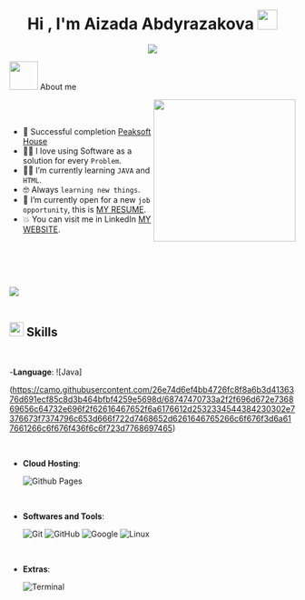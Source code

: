 <h1 align="center">Hi , I'm Aizada Abdyrazakova <img src="https://media.giphy.com/media/hvRJCLFzcasrR4ia7z/giphy.gif" width="35"></h1>

<p align="center">
  <a href="https://github.com/DenverCoder1/readme-typing-svg"><img src="https://readme-typing-svg.herokuapp.com?font=Time+New+Roman&color=%23C8BE25&size=25&center=true&vCenter=true&width=600&height=100&lines=Java+Developer;Backend+Developer;Always+learning+new+things"></a>
</p>
 <picture><img src = "https://github.com/7oSkaaa/7oSkaaa/blob/main/Images/about_me.gif?raw=true" width = 50px></picture> About me

<picture> <img align="right" src="https://github.com/7oSkaaa/7oSkaaa/blob/main/Images/Right_Side.gif?raw=true" width = 250px></picture>

<br><br>

- :bookmark_tabs: Successful completion [Peaksoft House](https://www.google.com/search?q=peaksoft+house+%D0%B1%D0%B8%D1%88%D0%BA%D0%B5%D0%BA&sca_esv=ac096cdb2ad9c657&sxsrf=ADLYWIJVHSuJ_9lmnnExCfqri6DO11aUIQ%3A1715590497517&ei=YdVBZpaEH4Xg7_UP8ZqniA0&oq=Peaksoft+hou&gs_lp=Egxnd3Mtd2l6LXNlcnAiDFBlYWtzb2Z0IGhvdSoCCARIAFAAWABwAHgAkAEAmAEAoAEAqgEAuAEDyAEAmAIAoAIAmAMAkgcAoAcA&sclient=gws-wiz-serp)
- :technologist: I love using Software as a solution for every `Problem`.
- :student: I’m currently learning `JAVA` and `HTML`.
- :nerd_face: Always `learning new things`.
- :thinking: I’m currently open for a new `job opportunity`, this is [MY RESUME](http://lnkiy.in/Ahmed_Hossam_Resume).
- :boom: You can visit me in LinkedIn [MY WEBSITE](https://www.linkedin.com/in/aizada-abdyrazakova-3a2275293/).
<br>

<br><br>

<img src="https://user-images.githubusercontent.com/73097560/115834477-dbab4500-a447-11eb-908a-139a6edaec5c.gif"><br><br>

## <img src="https://media2.giphy.com/media/QssGEmpkyEOhBCb7e1/giphy.gif?cid=ecf05e47a0n3gi1bfqntqmob8g9aid1oyj2wr3ds3mg700bl&rid=giphy.gif" width ="25"><b> Skills</b>
<br>

-**Language**:
![Java]

(https://camo.githubusercontent.com/26e74d6ef4bb4726fc8f8a6b3d4136376d691ecf85c8d3b464bfbf4259e5698d/68747470733a2f2f696d672e736869656c64732e696f2f62616467652f6a6176612d2532334544384230302e7376673f7374796c653d666f722d7468652d6261646765266c6f676f3d6a617661266c6f676f436f6c6f723d7768697465)

<br>

- **Cloud Hosting**:

    ![Github Pages](https://img.shields.io/badge/GitHub%20Pages-%23327FC7.svg?style=for-the-badge&logo=github&logoColor=white)
    
<br>

- **Softwares and Tools**:

    ![Git](https://img.shields.io/badge/git-%23F05033.svg?style=for-the-badge&logo=git&logoColor=white)
    ![GitHub](https://img.shields.io/badge/github-%23121011.svg?style=for-the-badge&logo=github&logoColor=white)
    ![Google](https://img.shields.io/badge/google-%234285F4.svg?style=for-the-badge&logo=google&logoColor=white)
    ![Linux](https://img.shields.io/badge/Linux-FCC624?style=for-the-badge&logo=linux&logoColor=black) 

<br>

- **Extras**:

    ![Terminal](https://img.shields.io/badge/Terminal-%23054020?style=for-the-badge&logo=gnu-bash&logoColor=white)


<p align="center">

